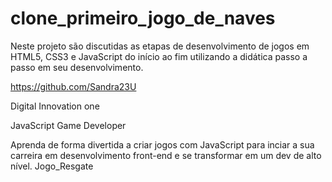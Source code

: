 # clone_primeiro_jogo_de_naves

Neste projeto são discutidas as etapas de desenvolvimento de jogos em HTML5, CSS3 e JavaScript do início ao fim utilizando a didática passo a passo em seu desenvolvimento.


https://github.com/Sandra23U

Digital Innovation one

JavaScript Game Developer

Aprenda de forma divertida a criar jogos com JavaScript para inciar a sua carreira em desenvolvimento front-end e se transformar em um dev de alto nível.
Jogo_Resgate
